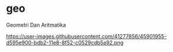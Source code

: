 # geo
Geometri Dan Aritmatika

https://user-images.githubusercontent.com/41277856/45901955-d595e900-bdb2-11e8-8f52-c0529cdb5a92.png
